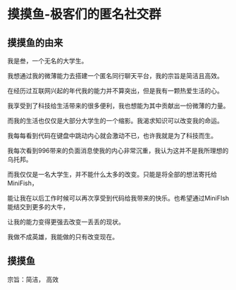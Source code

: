 # 摸摸鱼-极客们的匿名社交群

## 摸摸鱼的由来

我是叁，一个无名的大学生。

我想通过我的微薄能力去搭建一个匿名同行聊天平台，我的宗旨是简洁且高效。

在经历过互联网兴起的年代我的能力并不算突出，但是我有一颗热爱生活的心。

我享受到了科技给生活带来的很多便利，我也想能为其中贡献出一份微薄的力量。

而我的生活也仅仅是大部分大学生的一个缩影。我渴求知识可以改变我的命运。

我每每看到代码在键盘中跳动内心就会激动不已，也许我就是为了科技而生。

我每次看到996带来的负面消息使我的内心非常沉重，我认为这并不是我所理想的乌托邦。

而我仅仅是一名大学生，并不能什么太多的改变。只能是将全部的想法寄托给MiniFish，

能让我在以后工作时候可以再次享受到代码给我带来的快乐。也希望通过MiniFIsh能结交到更多的大牛，

让我的能力变得更强去改变一丢丢的现状。

我做不成英雄，我能做的只有改变现在。

## 摸摸鱼

宗旨：简洁， 高效

